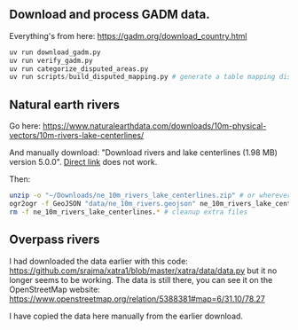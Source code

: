 ## Download and process GADM data.

Everything's from here: https://gadm.org/download_country.html

```python
uv run download_gadm.py 
uv run verify_gadm.py
uv run categorize_disputed_areas.py
uv run scripts/build_disputed_mapping.py # generate a table mapping disputed GADM roots (e.g. `Z01`, `Z06`, etc.) and any other GIDs that appear in a different country's file (e.g. `Z09.*` found inside an `IND` file) to the country files in which they occur. This helps set sensible defaults for `find_in_gadm`.
```

## Natural earth rivers
Go here: https://www.naturalearthdata.com/downloads/10m-physical-vectors/10m-rivers-lake-centerlines/

And manually download: "Download rivers and lake centerlines (1.98 MB) version 5.0.0". [Direct link](https://www.naturalearthdata.com/http//www.naturalearthdata.com/download/10m/physical/ne_10m_rivers_lake_centerlines.zip) does not work.

Then:

```bash
unzip -o "~/Downloads/ne_10m_rivers_lake_centerlines.zip" # or wherever you've downloaded it to
ogr2ogr -f GeoJSON "data/ne_10m_rivers.geojson" ne_10m_rivers_lake_centerlines.shp
rm -f ne_10m_rivers_lake_centerlines.* # cleanup extra files
```

## Overpass rivers

I had downloaded the data earlier with this code: https://github.com/srajma/xatra1/blob/master/xatra/data/data.py but it no longer seems to be working. The data is still there, you can see it on the OpenStreetMap website: https://www.openstreetmap.org/relation/5388381#map=6/31.10/78.27 

I have copied the data here manually from the earlier download.
